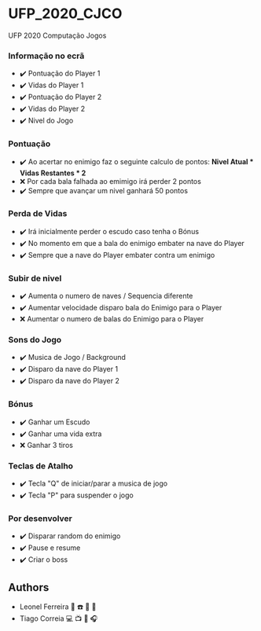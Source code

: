 # UFP_2020_CJCO
UFP 2020 Computação Jogos

### Informação no ecrã
* ✔️ Pontuação do Player 1
* ✔️ Vidas do Player 1
* ✔️ Pontuação do Player 2
* ✔️ Vidas do Player 2
* ✔️ Nivel do Jogo

### Pontuação
* ✔️ Ao acertar no enimigo faz o seguinte calculo de pontos: **Nivel Atual * Vidas Restantes * 2**
* ❌ Por cada bala falhada ao emimigo irá perder 2 pontos
* ✔️ Sempre que avançar um nivel ganhará 50 pontos

### Perda de Vidas
* ✔️ Irá inicialmente perder o escudo caso tenha o Bónus
* ✔️ No momento em que a bala do enimigo embater na nave do Player
* ✔️ Sempre que a nave do Player embater contra um enimigo

### Subir de nivel
* ✔️ Aumenta o numero de naves / Sequencia diferente
* ✔️ Aumentar velocidade disparo bala do Enimigo para o Player
* ❌ Aumentar o numero de balas do Enimigo para o Player

### Sons do Jogo
* ✔️ Musica de Jogo / Background
* ✔️ Disparo da nave do Player 1
* ✔️ Disparo da nave do Player 2

### Bónus
* ✔️ Ganhar um Escudo
* ✔️ Ganhar uma vida extra
* ❌ Ganhar 3 tiros

### Teclas de Atalho
* ✔️ Tecla "Q" de iniciar/parar a musica de jogo
* ✔️ Tecla "P" para suspender o jogo

### Por desenvolver
* ✔️ Disparar random do enimigo
* ✔️ Pause e resume
* ✔️ Criar o boss




## Authors
* Leonel Ferreira 💾 ☎️ 💽 📼
* Tiago Correia 💻 📺 📱 🎧
